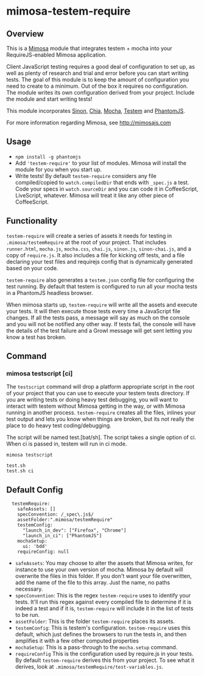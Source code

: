 mimosa-testem-require
===========

## Overview

This is a [Mimosa](http://mimosajs.com) module that integrates testem + mocha into your RequireJS-enabled Mimosa application.

Client JavaScript testing requires a good deal of configuration to set up, as well as plenty of research and trial and error before you can start writing tests. The goal of this module is to keep the amount of configuration you need to create to a minimum.  Out of the box it requires no configuration. The module writes its own configuration derived from your project. Include the module and start writing tests!

This module incorporates [Sinon](http://sinonjs.org/), [Chia](http://chaijs.com/), [Mocha](http://visionmedia.github.io/mocha/), [Testem](https://github.com/airportyh/testem) and [PhantomJS](http://phantomjs.org/).

For more information regarding Mimosa, see http://mimosajs.com

## Usage

* `npm install -g phantomjs`
* Add `'testem-require'` to your list of modules.  Mimosa will install the module for you when you start up.
* Write tests!  By default `testem-require` considers any file compiled/copied to `watch.compiledDir` that ends with `_spec.js` a test. Code your specs in `watch.sourceDir` and you can code it in CoffeeScript, LiveScript, whatever. Mimosa will treat it like any other piece of CoffeeScript.

## Functionality

`testem-require` will create a series of assets it needs for testing in `.mimosa/testemRequire` at the root of your project.  That includes `runner.html`, `mocha.js`, `mocha.css`, `chai.js`, `sinon.js`, `sinon-chai.js`, and a copy of `require.js`.  It also includes a file for kicking off tests, and a file declaring your test files and requirejs config that is dynamically generated based on your code.

`testem-require` also generates a `testem.json` config file for configuring the test running.  By default that testem is configured to run all your mocha tests in a PhantomJS headless browser.

When mimosa starts up, `testem-require` will write all the assets and execute your tests.  It will then execute those tests every time a JavaScript file changes.  If all the tests pass, a message will say as much on the console and you will not be notified any other way.  If tests fail,  the console will have the details of the test failure and a Growl message will get sent letting you know a test has broken.

## Command

### mimosa testscript [ci]

The `testscript` command will drop a platform appropriate script in the root of your project that you can use to execute your testem tests directory.  If you are writing tests or doing heavy test debugging, you will want to interact with testem without Mimosa getting in the way, or with Mimosa running in another process.  `testem-require` creates all the files, inlines your test output and lets you know when things are broken, but its not really the place to do heavy test coding/debugging.

The script will be named test.[bat/sh]. The script takes a single option of ci.  When ci is passed in, testem will run in ci mode.

```
mimosa testscript
```

```
test.sh
test.sh ci
```

## Default Config

```
  testemRequire:
    safeAssets: []
    specConvention: /_spec\.js$/
    assetFolder:".mimosa/testemRequire"
    testemConfig:
      "launch_in_dev": ["Firefox", "Chrome"]
      "launch_in_ci": ["PhantomJS"]
    mochaSetup:
      ui: 'bdd'
    requireConfig: null
```

* `safeAssets`: You may choose to alter the assets that Mimosa writes, for instance to use your own version of mocha.  Mimosa by default will overwrite the files in this folder.  If you don't want your file overwritten, add the name of the file to this array.  Just the name, no paths necessary.
* `specConvention`: This is the regex `testem-require` uses to identify your tests. It'll run this regex against every compiled file to determine if it is indeed a test and if it is, `testem-require` will include it in the list of tests to be run.
*  `assetFolder`: This is the folder `testem-require` places its assets.
*  `testemConfig`: This is testem's configuration.  `testem-require` uses this default, which just defines the browsers to run the tests in, and then amplifies it with a few other computed properties
*  `mochaSetup`: This is a pass-through to the `mocha.setup` command.
*  `requireConfig` This is the configuration used by require.js in your tests.  By default `testem-require` derives this from your project.  To see what it derives, look at `.mimosa/testemRequire/test-variables.js`.